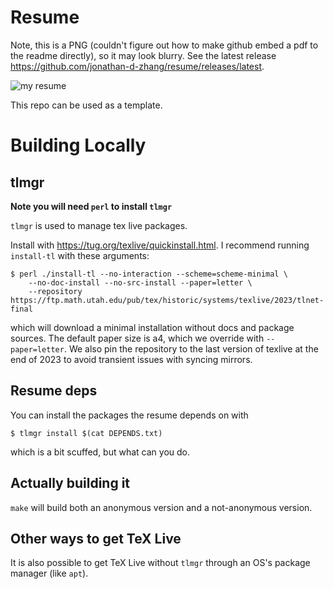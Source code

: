 # Resume
Note, this is a PNG (couldn't figure out how to make github embed a pdf to the
readme directly), so it may look blurry. See the latest release https://github.com/jonathan-d-zhang/resume/releases/latest.

![my resume](https://github.com/jonathan-d-zhang/resume/releases/latest/download/main.png)

This repo can be used as a template.

# Building Locally
## tlmgr
**Note you will need `perl` to install `tlmgr`**

`tlmgr` is used to manage tex live packages.

Install with https://tug.org/texlive/quickinstall.html.
I recommend running `install-tl` with these arguments:
```shell
$ perl ./install-tl --no-interaction --scheme=scheme-minimal \
    --no-doc-install --no-src-install --paper=letter \
    --repository https://ftp.math.utah.edu/pub/tex/historic/systems/texlive/2023/tlnet-final
```
which will download a minimal installation without docs and package sources.
The default paper size is a4, which we override with `--paper=letter`. We also
pin the repository to the last version of texlive at the end of 2023 to avoid
transient issues with syncing mirrors.

## Resume deps
You can install the packages the resume depends on with
```shell
$ tlmgr install $(cat DEPENDS.txt)
```
which is a bit scuffed, but what can you do.

## Actually building it
`make` will build both an anonymous version and a not-anonymous version.

## Other ways to get TeX Live
It is also possible to get TeX Live without `tlmgr` through an OS's package manager (like `apt`).
